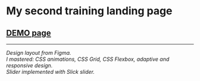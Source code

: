 # My second training landing page

## [DEMO page](https://mastermind-777.github.io/My-second-landing-page/)

---

*Design layout from Figma.*    
*I mastered: CSS animations, CSS Grid, CSS Flexbox, adaptive and responsive design.*    
*Slider implemented with Slick slider.*  
